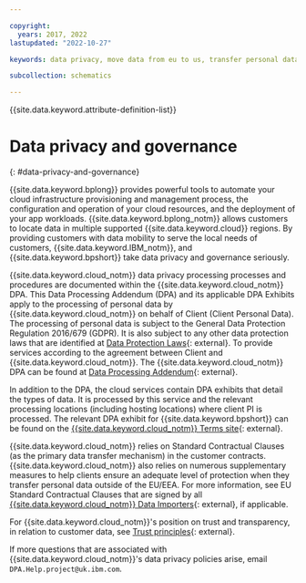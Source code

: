 ```yaml
---

copyright:
  years: 2017, 2022
lastupdated: "2022-10-27"

keywords: data privacy, move data from eu to us, transfer personal data outside eu

subcollection: schematics

---
```


{{site.data.keyword.attribute-definition-list}}

# Data privacy and governance
{: #data-privacy-and-governance}

{{site.data.keyword.bplong}} provides powerful tools to automate your cloud infrastructure provisioning and management process, the configuration and operation of your cloud resources, and the deployment of your app workloads. {{site.data.keyword.bplong_notm}} allows customers to locate data in multiple supported {{site.data.keyword.cloud}} regions. By providing customers with data mobility to serve the local needs of customers, {{site.data.keyword.IBM_notm}}, and {{site.data.keyword.bpshort}} take data privacy and governance seriously.

{{site.data.keyword.cloud_notm}} data privacy processing processes and procedures are documented within the {{site.data.keyword.cloud_notm}} DPA. This Data Processing Addendum (DPA) and its applicable DPA Exhibits apply to the processing of personal data by {{site.data.keyword.cloud_notm}} on behalf of Client (Client Personal Data). The processing of personal data is subject to the General Data Protection Regulation 2016/679 (GDPR). It is also subject to any other data protection laws that are identified at [Data Protection Laws](http://www.ibm.com/dpa/dpl){: external}. To provide services according to the agreement between Client and {{site.data.keyword.cloud_notm}}. The {{site.data.keyword.cloud_notm}} DPA can be found at [Data Processing Addendum](https://www.ibm.com/support/customer/csol/terms/?cat=dpa){: external}.

In addition to the DPA, the cloud services contain DPA exhibits that detail the types of data. It is processed by this service and the relevant processing locations (including hosting locations) where client PI is processed. The relevant DPA exhibit for {{site.data.keyword.bpshort}} can be found on the [{{site.data.keyword.cloud_notm}} Terms site](https://www.ibm.com/support/customer/csol/terms/?cat=cloud-dpa-exhibits){: external}.

{{site.data.keyword.cloud_notm}} relies on Standard Contractual Clauses (as the primary data transfer mechanism) in the customer contracts. {{site.data.keyword.cloud_notm}} also relies on numerous supplementary measures to help clients ensure an adequate level of protection when they transfer personal data outside of the EU/EEA. For more information, see EU Standard Contractual Clauses that are signed by all [{{site.data.keyword.cloud_notm}} Data Importers](https://www.ibm.com/support/customer/csol/terms/?id=SW-EUSSC){: external}, if applicable.

For {{site.data.keyword.cloud_notm}}'s position on trust and transparency, in relation to customer data, see [Trust principles](https://www.ibm.com/policy/trust-transparency-new/){: external}.

If more questions that are associated with {{site.data.keyword.cloud_notm}}'s data privacy policies arise, email `DPA.Help.project@uk.ibm.com`. 
